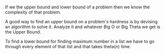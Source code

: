 If we the upper bound and lower bound of a problem then we know the complexity of that problem.

A good way to find an upper bound on a problem's hardness is by devising an algorithm to solve it. Analyze it and whatever Big O or Big Theta we get is the Upper Bound.

To find a lower bound for finding maximum number in a list we have to go through every element of that list and that takes theta(n) time. 